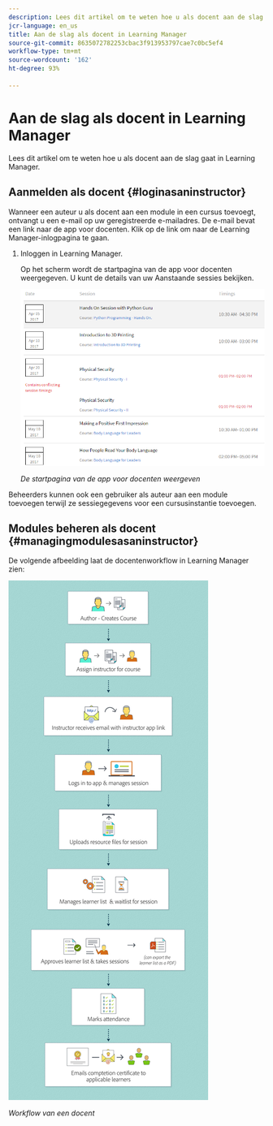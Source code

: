 ```yaml
---
description: Lees dit artikel om te weten hoe u als docent aan de slag gaat in Learning Manager.
jcr-language: en_us
title: Aan de slag als docent in Learning Manager
source-git-commit: 8635072782253cbac3f913953797cae7c0bc5ef4
workflow-type: tm+mt
source-wordcount: '162'
ht-degree: 93%

---
```




# Aan de slag als docent in Learning Manager

Lees dit artikel om te weten hoe u als docent aan de slag gaat in Learning Manager.

## Aanmelden als docent {#loginasaninstructor}

Wanneer een auteur u als docent aan een module in een cursus toevoegt, ontvangt u een e-mail op uw geregistreerde e-mailadres. De e-mail bevat een link naar de app voor docenten. Klik op de link om naar de Learning Manager-inlogpagina te gaan.

1. Inloggen in Learning Manager.

   Op het scherm wordt de startpagina van de app voor docenten weergegeven. U kunt de details van uw Aanstaande sessies bekijken.

   ![](assets/instructor-upcomingsession.png)

   *De startpagina van de app voor docenten weergeven*

Beheerders kunnen ook een gebruiker als auteur aan een module toevoegen terwijl ze sessiegegevens voor een cursusinstantie toevoegen.

## Modules beheren als docent {#managingmodulesasaninstructor}

De volgende afbeelding laat de docentenworkflow in Learning Manager zien:

![](assets/instructor.jpg)

*Workflow van een docent*
